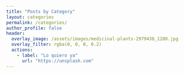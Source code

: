 ```yaml
---
title: "Posts by Category"
layout: categories
permalink: /categories/
author_profile: false
header:
  overlay_image: /assets/images/medicinal-plants-2979438_1280.jpg
  overlay_filter: rgba(0, 0, 0, 0.2)
  actions:
    - label: "Lo quiero ya"
      url: "https://unsplash.com"
---
```


